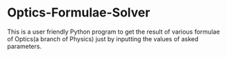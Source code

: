 # Optics-Formulae-Solver
This is a user friendly Python program to get the result of various formulae of Optics(a branch of Physics) just by inputting the values of asked parameters.
